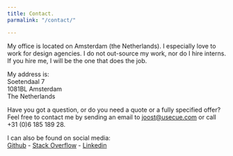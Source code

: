```yaml
---
title: Contact.
parmalink: "/contact/"

---
```

My office is located on Amsterdam (the Netherlands). I especially love to work for design agencies. I do not out-source my work, nor do I hire interns. If you hire me, I will be the one that does the job.

My address is:  
Soetendaal 7  
1081BL Amsterdam  
The Netherlands

Have you got a question, or do you need a quote or a fully specified offer? Feel free to contact me by sending an email to [joost@usecue.com](mailto:joost@usecue.com) or call +31 (0)6 185 189 28.

I can also be found on social media:  
[Github](https://github.com/jhvanderschee) - [Stack Overflow](http://stackoverflow.com/users/2397550/joosts) -  [Linkedin](https://www.linkedin.com/in/joost-van-der-schee-4b26682/)